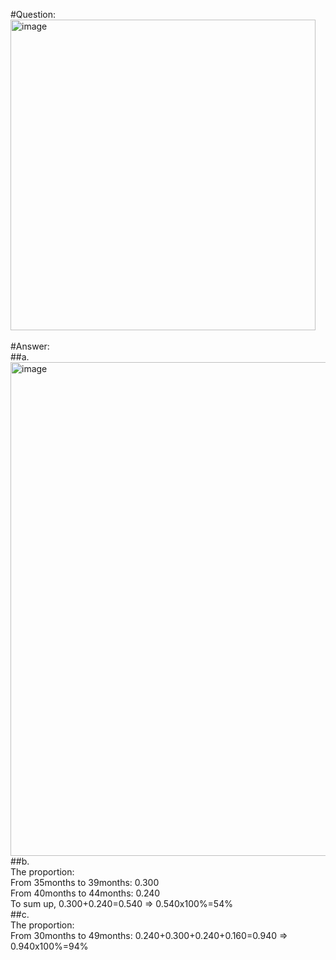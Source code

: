 #Question:<br><img width="488" height="497" alt="image" src="https://github.com/user-attachments/assets/2e9f50c6-b56f-41f6-bc7d-91d738dc56a1" /><br>
<br>
#Answer:<br>
##a.<br><img width="1390" height="790" alt="image" src="https://github.com/user-attachments/assets/48f81c4c-26a7-476c-ab4c-aae5c814166e" /><br>
##b.<br>The proportion:<br>From 35months to 39months: 0.300<br>From 40months to 44months: 0.240<br>To sum up, 0.300+0.240=0.540 => 0.540x100%=54%<br>
##c.<br>The proportion:<br>From 30months to 49months: 0.240+0.300+0.240+0.160=0.940 => 0.940x100%=94%<br>
